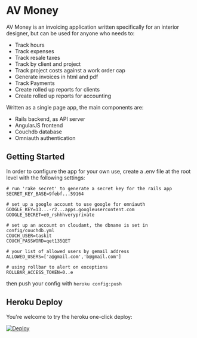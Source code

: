 # AV Money

AV Money is an invoicing application written specifically for an interior designer, but can be used for anyone who needs to:

 * Track hours
 * Track expenses
 * Track resale taxes
 * Track by client and project
 * Track project costs against a work order cap
 * Generate invoices in html and pdf
 * Track Payments
 * Create rolled up reports for clients
 * Create rolled up reports for accounting

Written as a single page app, the main components are:

 * Rails backend, as API server
 * AngularJS frontend
 * Couchdb database
 * Omniauth authentication


## Getting Started

In order to configure the app for your own use, create a .env file at the root level with the following settings:

```
# run 'rake secret' to generate a secret key for the rails app
SECRET_KEY_BASE=9febf...59164

# set up a google account to use google for omniauth
GOOGLE_KEY=13...-r2...apps.googleusercontent.com
GOOGLE_SECRET=e0_rshhhveryprivate

# set up an account on cloudant, the dbname is set in config/couchdb.yml
COUCH_USER=taskit
COUCH_PASSWORD=qet135QET

# your list of allowed users by gemail address
ALLOWED_USERS=['a@gmail.com','b@gmail.com']

# using rollbar to alert on exceptions
ROLLBAR_ACCESS_TOKEN=0..e
```

then push your config with `heroku config:push`

## Heroku Deploy

You're welcome to try the heroku one-click deploy:

[![Deploy](https://www.herokucdn.com/deploy/button.png)](https://heroku.com/deploy)